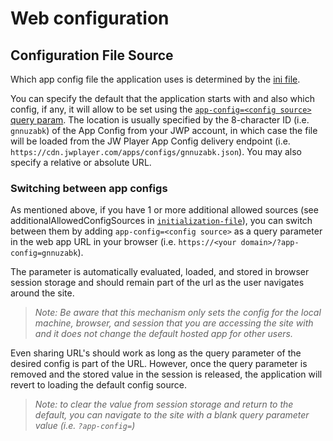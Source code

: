 # Web configuration

## Configuration File Source

Which app config file the application uses is determined by the [ini file](../platforms/web/docs/initialization-file.md).

You can specify the default that the application starts with and also which config, if any, it will allow to be set using the [`app-config=<config source>` query param](#switching-between-app-configs).
The location is usually specified by the 8-character ID (i.e. `gnnuzabk`) of the App Config from your JWP account, in which case the file will be loaded from the JW Player App Config delivery endpoint (i.e. `https://cdn.jwplayer.com/apps/configs/gnnuzabk.json`).
You may also specify a relative or absolute URL.

### Switching between app configs

As mentioned above, if you have 1 or more additional allowed sources (see additionalAllowedConfigSources in [`initialization-file`](initialization-file.md)), you can switch between them by adding `app-config=<config source>` as a query parameter in the web app URL in your browser (i.e. `https://<your domain>/?app-config=gnnuzabk`).

The parameter is automatically evaluated, loaded, and stored in browser session storage and should remain part of the url as the user navigates around the site.

> _Note: Be aware that this mechanism only sets the config for the local machine, browser, and session that you are accessing the site with and it does not change the default hosted app for other users._

Even sharing URL's should work as long as the query parameter of the desired config is part of the URL. However, once the query parameter is removed and the stored value in the session is released, the application will revert to loading the default config source.

> _Note: to clear the value from session storage and return to the default, you can navigate to the site with a blank query parameter value (i.e. `?app-config=`)_
